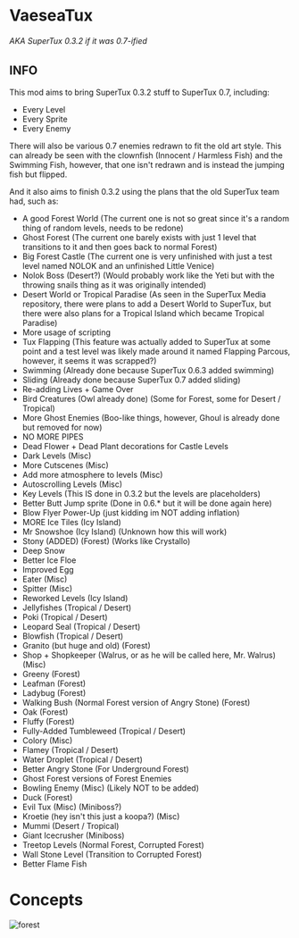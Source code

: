 # VaeseaTux
###### AKA SuperTux 0.3.2 if it was 0.7-ified

## INFO
This mod aims to bring SuperTux 0.3.2 stuff to SuperTux 0.7, including:
- Every Level
- Every Sprite
- Every Enemy

There will also be various 0.7 enemies redrawn to fit the old art style. This can already be seen with the clownfish (Innocent / Harmless Fish) and the Swimming Fish, however, that one isn't redrawn and is instead the jumping fish but flipped.

And it also aims to finish 0.3.2 using the plans that the old SuperTux team had, such as:
- A good Forest World (The current one is not so great since it's a random thing of random levels, needs to be redone)
- Ghost Forest (The current one barely exists with just 1 level that transitions to it and then goes back to normal Forest)
- Big Forest Castle (The current one is very unfinished with just a test level named NOLOK and an unfinished Little Venice)
- Nolok Boss (Desert?) (Would probably work like the Yeti but with the throwing snails thing as it was originally intended)
- Desert World or Tropical Paradise (As seen in the SuperTux Media repository, there were plans to add a Desert World to SuperTux, but there were also plans for a Tropical Island which became Tropical Paradise)
- More usage of scripting
- Tux Flapping (This feature was actually added to SuperTux at some point and a test level was likely made around it named Flapping Parcous, however, it seems it was scrapped?)
- Swimming (Already done because SuperTux 0.6.3 added swimming)
- Sliding (Already done because SuperTux 0.7 added sliding)
- Re-adding Lives + Game Over
- Bird Creatures (Owl already done) (Some for Forest, some for Desert / Tropical)
- More Ghost Enemies (Boo-like things, however, Ghoul is already done but removed for now)
- NO MORE PIPES
- Dead Flower + Dead Plant decorations for Castle Levels
- Dark Levels (Misc)
- More Cutscenes (Misc)
- Add more atmosphere to levels (Misc)
- Autoscrolling Levels (Misc)
- Key Levels (This IS done in 0.3.2 but the levels are placeholders)
- Better Butt Jump sprite (Done in 0.6.* but it will be done again here)
- Blow Flyer Power-Up (just kidding im NOT adding inflation)
- MORE Ice Tiles (Icy Island)
- Mr Snowshoe (Icy Island) (Unknown how this will work)
- Stony (ADDED) (Forest) (Works like Crystallo)
- Deep Snow
- Better Ice Floe
- Improved Egg
- Eater (Misc)
- Spitter (Misc)
- Reworked Levels (Icy Island)
- Jellyfishes (Tropical / Desert)
- Poki (Tropical / Desert)
- Leopard Seal (Tropical / Desert)
- Blowfish (Tropical / Desert)
- Granito (but huge and old) (Forest)
- Shop + Shopkeeper (Walrus, or as he will be called here, Mr. Walrus) (Misc)
- Greeny (Forest)
- Leafman (Forest)
- Ladybug (Forest)
- Walking Bush (Normal Forest version of Angry Stone) (Forest)
- Oak (Forest)
- Fluffy (Forest)
- Fully-Added Tumbleweed (Tropical / Desert)
- Colory (Misc)
- Flamey (Tropical / Desert)
- Water Droplet (Tropical / Desert)
- Better Angry Stone (For Underground Forest)
- Ghost Forest versions of Forest Enemies
- Bowling Enemy (Misc) (Likely NOT to be added)
- Duck (Forest)
- Evil Tux (Misc) (Miniboss?)
- Kroetie (hey isn't this just a koopa?) (Misc)
- Mummi (Desert / Tropical)
- Giant Icecrusher (Miniboss)
- Treetop Levels (Normal Forest, Corrupted Forest)
- Wall Stone Level (Transition to Corrupted Forest)
- Better Flame Fish

# Concepts
![forest](https://github.com/user-attachments/assets/6c2b762e-fd8d-44b2-952f-4b66e6983143)

